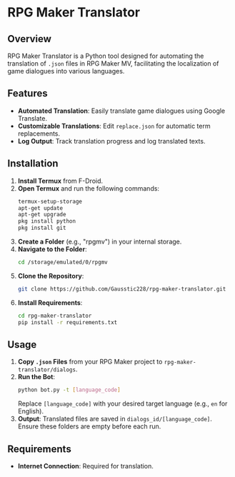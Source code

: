 # RPG Maker Translator

## Overview
RPG Maker Translator is a Python tool designed for automating the translation of `.json` files in RPG Maker MV, facilitating the localization of game dialogues into various languages.

## Features
- **Automated Translation**: Easily translate game dialogues using Google Translate.
- **Customizable Translations**: Edit `replace.json` for automatic term replacements.
- **Log Output**: Track translation progress and log translated texts.

## Installation

1. **Install Termux** from F-Droid.
2. **Open Termux** and run the following commands:
   ```bash
   termux-setup-storage
   apt-get update
   apt-get upgrade
   pkg install python
   pkg install git
   ```
3. **Create a Folder** (e.g., "rpgmv") in your internal storage.
4. **Navigate to the Folder**:
   ```bash
   cd /storage/emulated/0/rpgmv
   ```
5. **Clone the Repository**:
   ```bash
   git clone https://github.com/Gausstic228/rpg-maker-translator.git
   ```
6. **Install Requirements**:
   ```bash
   cd rpg-maker-translator
   pip install -r requirements.txt
   ```

## Usage

1. **Copy `.json` Files** from your RPG Maker project to `rpg-maker-translator/dialogs`.
2. **Run the Bot**:
   ```bash
   python bot.py -t [language_code]
   ```
   Replace `[language_code]` with your desired target language (e.g., `en` for English).
3. **Output**: Translated files are saved in `dialogs_id/[language_code]`. Ensure these folders are empty before each run.

## Requirements
- **Internet Connection**: Required for translation.
